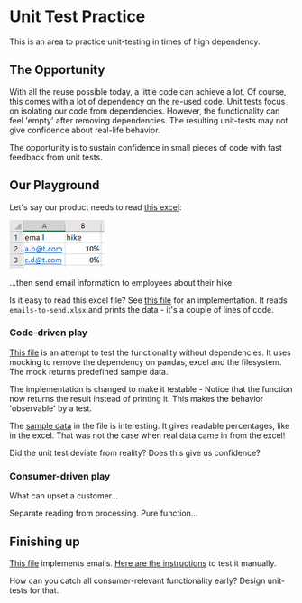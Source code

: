 # Unit Test Practice

This is an area to practice unit-testing in times of high dependency.

## The Opportunity

With all the reuse possible today, a little code can achieve a lot.
Of course, this comes with a lot of dependency on the re-used code.
Unit tests focus on isolating our code from dependencies.
However,
the functionality can feel 'empty' after removing dependencies.
The resulting unit-tests may not give confidence about real-life behavior.

The opportunity is to sustain confidence in small pieces of code
with fast feedback from unit tests.

## Our Playground

Let's say our product needs to read [this excel](emails-to-send.xlsx):

![excel-sample](email-sample.png)

...then send email information to employees about their hike.

Is it easy to read this excel file?
See [this file](read_excel_poc.py) for an implementation.
It reads `emails-to-send.xlsx` and prints the data -
it's a couple of lines of code.

### Code-driven play

[This file](test_read_isolated.py) is an attempt
to test the functionality without dependencies.
It uses mocking to remove the dependency on pandas, excel and the filesystem.
The mock returns predefined sample data.

The implementation is changed to make it testable -
Notice that the function now returns the result instead of printing it.
This makes the behavior 'observable' by a test.

The [sample data](...) in the file is interesting.
It gives readable percentages, like in the excel.
That was not the case when real data came in from the excel!

Did the unit test deviate from reality? Does this give us confidence?

### Consumer-driven play

What can upset a customer...

Separate reading from processing. Pure function...

## Finishing up

[This file](...) implements emails. [Here are the instructions](...)
to test it manually.

How can you catch all consumer-relevant functionality early?
Design unit-tests for that.
